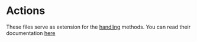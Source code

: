 # Actions #
These files serve as extension for the [handling](../handling/) methods. You can read their documentation [here](../handling/README.md)